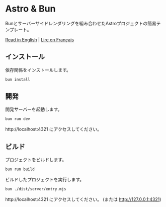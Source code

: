 # Astro & Bun

Bunとサーバーサイドレンダリングを組み合わせたAstroプロジェクトの簡易テンプレート。

[Read in English](./README.md) | [Lire en Français](./README_fr.md)

## インストール

依存関係をインストールします。

```sh
bun install
```

## 開発

開発サーバーを起動します。

```sh
bun run dev
```

http://localhost:4321 にアクセスしてください。

## ビルド

プロジェクトをビルドします。

```sh
bun run build
```

ビルドしたプロジェクトを実行します。

```sh
bun ./dist/server/entry.mjs
```

http://localhost:4321 にアクセスしてください。 (または http://127.0.0.1:4321)